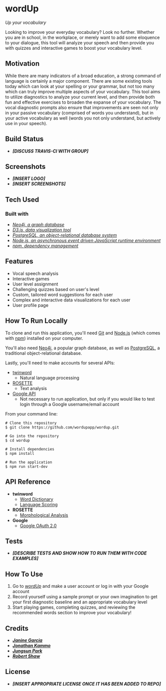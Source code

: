 # wordUp

*Up your vocabulary*

Looking to improve your everyday vocabulary? Look no further. Whether you are in school, in the workplace, or merely want to add some eloquence to your dialogue, this tool will analyze your speech and then provide you with quizzes and interactive games to boost your vocabulary level.

## Motivation

While there are many indicators of a broad education, a strong command of language is certainly a major component. There are some existing tools today which can look at your spelling or your grammar, but not too many which can truly improve multiple aspects of your vocabulary. This tool aims to utilize diagnostics to analyze your current level, and then provide both fun and effective exercises to broaden the expanse of your vocabulary. The vocal diagnostic prompts also ensure that improvements are seen not only in your passive vocabulary (comprised of words you understand), but in your active vocabulary as well (words you not only understand, but actively use in your speech).

## Build Status

* **_[DISCUSS TRAVIS-CI WITH GROUP]_**

## Screenshots

* **_[INSERT LOGO]_**
* **_[INSERT SCREENSHOTS]_**

## Tech Used

### Built with

* *[Neo4j, a graph database](https://neo4j.com/)*
* *[D3.js, data visualization tool](https://d3js.org/)*
* *[PostgreSQL, an object-relational database system](https://www.postgresql.org/)*
* *[Node.js, an asynchronous event driven JavaScript runtime environment](https://nodejs.org/en/)*
* *[npm, dependency management](https://www.npmjs.com/)*

## Features

* Vocal speech analysis
* Interactive games
* User level assignment
* Challenging quizzes based on user's level
* Custom, tailored word suggestions for each user
* Complex and interactive data visualizations for each user
* User profile page

## How To Run Locally

To clone and run this application, you'll need [Git](https://git-scm.com/) and [Node.js](https://nodejs.org/en/download/) (which comes with [npm](https://www.npmjs.com/)) installed on your computer.

You'll also need [Neo4j](https://neo4j.com/download/?ref=home), a popular graph database, as well as [PostgreSQL](https://www.postgresql.org/download/), a traditional object-relational database.

Lastly, you'll need to make accounts for several APIs:
* [twinword](https://www.twinword.com/api/)
  * Natural language processing
* [ROSETTE](https://developer.rosette.com/)
  * Text analysis
* [Google API](https://developers.google.com/identity/sign-in/web/devconsole-project)
  * Not necessary to run application, but only if you would like to test login through a Google username/email account

From your command line:
```
# Clone this repository
$ git clone https://github.com/wordupapp/wordup.git

# Go into the repository
$ cd wordup

# Install dependencies
$ npm install

# Run the application
$ npm run start-dev
```

## API Reference

* **twinword**
  * [Word Dictionary](https://www.twinword.com/api/word-dictionary.php)
  * [Language Scoring](https://www.twinword.com/api/language-scoring.php)
* **ROSETTE**
  * [Morphological Analysis](https://www.rosette.com/capability/morphological-analysis/#overview)
* **Google**
  * [Google OAuth 2.0](https://developers.google.com/identity/protocols/OAuth2)

## Tests

* **_[DESCRIBE TESTS AND SHOW HOW TO RUN THEM WITH CODE EXAMPLES]_**

## How To Use

1. Go to *[wordUp](https://wordup-app.herokuapp.com/)* and make a user account or log in with your Google account
2. Record yourself using a sample prompt or your own imagination to get your first diagnostic baseline and an appropriate vocabulary level
3. Start playing games, completing quizzes, and reviewing the recommended words section to improve your vocabulary!

## Credits

* **_[Janine Garcia](https://github.com/jannncodes)_**
* **_[Jonathan Kammo](https://github.com/jonathankammo)_**
* **_[Jungsun Park](https://github.com/jungsunp)_**
* **_[Robert Shaw](https://github.com/RobertShaw1)_**

## License

* **_[INSERT APPROPRIATE LICENSE ONCE IT HAS BEEN ADDED TO REPO]_**